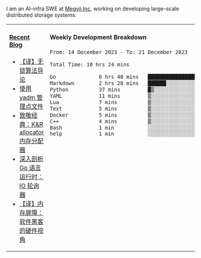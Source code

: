 I am an AI-infra SWE at [Megvii Inc](https://en.megvii.com/), working on developing large-scale distributed storage systems.

<table width="960px">
<tr>
<td valign="top" width="50%">

#### <a href="https://www.kongjun18.me" target="_blank">Recent Blog</a>

<!-- BLOG-POST-LIST:START -->
- [【译】无锁算法导论](https://kongjun18.github.io/posts/2023/07/14/)
- [使用 yadm 管理点文件](https://kongjun18.github.io/posts/2023/04/07/)
- [致敬经典：K&amp;R allocator 内存分配器](https://kongjun18.github.io/posts/2022/12/12/)
- [深入剖析 Go 语言运行时：IO 轮询器](https://kongjun18.github.io/posts/2022/11/21/)
- [【译】内存屏障：软件黑客的硬件视角](https://kongjun18.github.io/posts/2022/11/03/)
<!-- BLOG-POST-LIST:END -->

</td>
<td valign="top" width="50%">

#### Weekly Development Breakdown

<!--START_SECTION:waka-->

```txt
From: 14 December 2023 - To: 21 December 2023

Total Time: 10 hrs 24 mins

Go              6 hrs 40 mins   ████████████████░░░░░░░░░   64.11 %
Markdown        2 hrs 28 mins   ██████░░░░░░░░░░░░░░░░░░░   23.83 %
Python          37 mins         █▒░░░░░░░░░░░░░░░░░░░░░░░   05.94 %
YAML            11 mins         ▒░░░░░░░░░░░░░░░░░░░░░░░░   01.84 %
Lua             7 mins          ▒░░░░░░░░░░░░░░░░░░░░░░░░   01.17 %
Text            5 mins          ▒░░░░░░░░░░░░░░░░░░░░░░░░   00.93 %
Docker          5 mins          ▒░░░░░░░░░░░░░░░░░░░░░░░░   00.89 %
C++             4 mins          ▒░░░░░░░░░░░░░░░░░░░░░░░░   00.70 %
Bash            1 min           ░░░░░░░░░░░░░░░░░░░░░░░░░   00.31 %
help            1 min           ░░░░░░░░░░░░░░░░░░░░░░░░░   00.23 %
```

<!--END_SECTION:waka-->
</td>
</tr>

</table>

